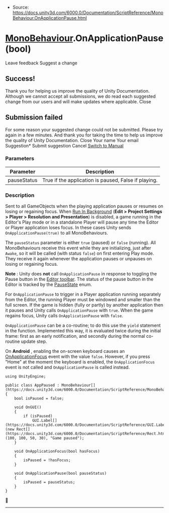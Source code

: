 * Source: https://docs.unity3d.com/6000.0/Documentation/ScriptReference/MonoBehaviour.OnApplicationPause.html

#  [MonoBehaviour](https://docs.unity3d.com/6000.0/Documentation/ScriptReference/MonoBehaviour.html).OnApplicationPause(bool)
Leave feedback
Suggest a change
## Success!
Thank you for helping us improve the quality of Unity Documentation. Although we cannot accept all submissions, we do read each suggested change from our users and will make updates where applicable.
Close
## Submission failed
For some reason your suggested change could not be submitted. Please <a>try again</a> in a few minutes. And thank you for taking the time to help us improve the quality of Unity Documentation.
Close
Your name Your email Suggestion* Submit suggestion
Cancel
[Switch to Manual](https://docs.unity3d.com/6000.0/Documentation/Manual/class-MonoBehaviour.html "Go to MonoBehaviour Component in the Manual")
### Parameters
Parameter | Description  
---|---  
pauseStatus | True if the application is paused, False if playing.  
### Description
Sent to all GameObjects when the playing application pauses or resumes on losing or regaining focus.
When [Run In Background](https://docs.unity3d.com/6000.0/Documentation/ScriptReference/PlayerSettings-runInBackground.html) (**Edit > Project Settings > Player > Resolution and Presentation**) is disabled, a game running in the Editor's Play mode or in a standalone Player will pause any time the Editor or Player application loses focus. In these cases Unity sends `OnApplicationPause(true)` to all MonoBehaviours.  
  
The `pauseStatus` parameter is either `true` (paused) or `false` (running). All MonoBehaviours receive this event while they are initializing, just after `Awake`, so it will be called (with status `false`) on first entering Play mode. They receive it again whenever the application pauses or unpauses on losing or regaining focus.  
  
**Note** : Unity does **not** call `OnApplicationPause` in response to toggling the Pause button in the [Editor toolbar](https://docs.unity3d.com/6000.0/Documentation/Manual/Toolbar.html). The status of the pause button in the Editor is tracked by the [PauseState](https://docs.unity3d.com/6000.0/Documentation/ScriptReference/PauseState.html) enum.  
  
For `OnApplicationPause` to trigger in a Player application running separately from the Editor, the running Player must be windowed and smaller than the full screen. If the game is hidden (fully or partly) by another application then it pauses and Unity calls `OnApplicationPause` with `true`. When the game regains focus, Unity calls `OnApplicationPause` with `false`.  
  
`OnApplicationPause` can be a co-routine; to do this use the `yield` statement in the function. Implemented this way, it is evaluated twice during the initial frame: first as an early notification, and secondly during the normal co-routine update step.  
  
On **Android** , enabling the on-screen keyboard causes an [OnApplicationFocus](https://docs.unity3d.com/6000.0/Documentation/ScriptReference/MonoBehaviour.OnApplicationFocus.html) event with the value `false`. However, if you press "Home" at the moment the keyboard is enabled, the `OnApplicationFocus` event is not called and `OnApplicationPause` is called instead. 
```
using UnityEngine;  
  
public class AppPaused : MonoBehaviour[](https://docs.unity3d.com/6000.0/Documentation/ScriptReference/MonoBehaviour.html)
{
    bool isPaused = false;  
  
    void OnGUI()
    {
        if (isPaused)
            GUI.Label[](https://docs.unity3d.com/6000.0/Documentation/ScriptReference/GUI.Label.html)(new Rect[](https://docs.unity3d.com/6000.0/Documentation/ScriptReference/Rect.html)(100, 100, 50, 30), "Game paused");
    }  
  
    void OnApplicationFocus(bool hasFocus)
    {
        isPaused = !hasFocus;
    }  
  
    void OnApplicationPause(bool pauseStatus)
    {
        isPaused = pauseStatus;
    }
}

```

* * *
